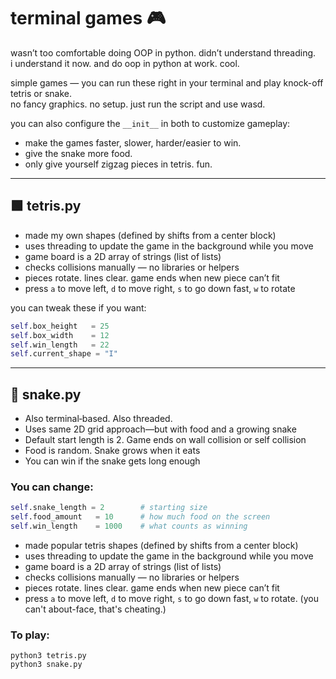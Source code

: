 # terminal games 🎮

wasn’t too comfortable doing OOP in python. didn’t understand threading.  
i understand it now. and do oop in python at work. cool.

simple games — you can run these right in your terminal and play knock-off tetris or snake.  
no fancy graphics. no setup. just run the script and use wasd.

you can also configure the `__init__` in both to customize gameplay:
- make the games faster, slower, harder/easier to win.
- give the snake more food.
- only give yourself zigzag pieces in tetris. fun.

---

## 🟩 tetris.py

- made my own shapes (defined by shifts from a center block)
- uses threading to update the game in the background while you move
- game board is a 2D array of strings (list of lists)
- checks collisions manually — no libraries or helpers
- pieces rotate. lines clear. game ends when new piece can’t fit
- press `a` to move left, `d` to move right, `s` to go down fast, `w` to rotate

you can tweak these if you want:
```python
self.box_height   = 25
self.box_width    = 12
self.win_length   = 22
self.current_shape = "I"
```
---

## 🐍 snake.py

- Also terminal‑based. Also threaded.  
- Uses same 2D grid approach—but with food and a growing snake  
- Default start length is 2. Game ends on wall collision or self collision  
- Food is random. Snake grows when it eats  
- You can win if the snake gets long enough  

### You can change:

```python
self.snake_length = 2        # starting size
self.food_amount   = 10      # how much food on the screen
self.win_length    = 1000    # what counts as winning
```

- made popular tetris shapes (defined by shifts from a center block)
- uses threading to update the game in the background while you move
- game board is a 2D array of strings (list of lists)
- checks collisions manually — no libraries or helpers
- pieces rotate. lines clear. game ends when new piece can’t fit
- press `a` to move left, `d` to move right, `s` to go down fast, `w` to rotate. (you can't about-face, that's cheating.)

### To play: 
```
python3 tetris.py 
python3 snake.py
```

